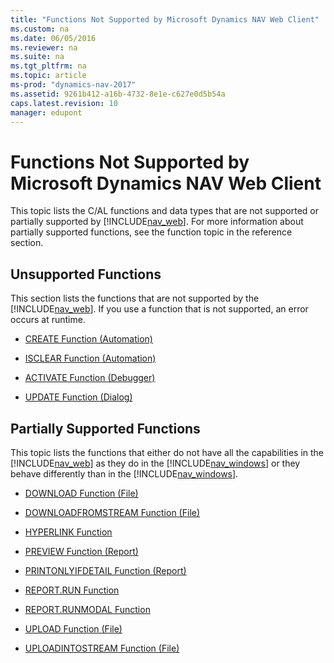 ```yaml
---
title: "Functions Not Supported by Microsoft Dynamics NAV Web Client"
ms.custom: na
ms.date: 06/05/2016
ms.reviewer: na
ms.suite: na
ms.tgt_pltfrm: na
ms.topic: article
ms-prod: "dynamics-nav-2017"
ms.assetid: 9261b412-a16b-4732-8e1e-c627e0d5b54a
caps.latest.revision: 10
manager: edupont
---
```

# Functions Not Supported by Microsoft Dynamics NAV Web Client
This topic lists the C/AL functions and data types that are not supported or partially supported by [!INCLUDE[nav_web](includes/nav_web_md.md)]. For more information about partially supported functions, see the function topic in the reference section.  
  
## Unsupported Functions  
 This section lists the functions that are not supported by the [!INCLUDE[nav_web](includes/nav_web_md.md)]. If you use a function that is not supported, an error occurs at runtime.  
  
-   [CREATE Function \(Automation\)](CREATE-Function--Automation-.md)  
  
-   [ISCLEAR Function \(Automation\)](ISCLEAR-Function--Automation-.md)  
  
-   [ACTIVATE Function \(Debugger\)](ACTIVATE-Function--Debugger-.md)  
  
-   [UPDATE Function \(Dialog\)](UPDATE-Function--Dialog-.md)  
  
## Partially Supported Functions  
 This topic lists the functions that either do not have all the capabilities in the [!INCLUDE[nav_web](includes/nav_web_md.md)] as they do in the [!INCLUDE[nav_windows](includes/nav_windows_md.md)] or they behave differently than in the [!INCLUDE[nav_windows](includes/nav_windows_md.md)].  
  
-   [DOWNLOAD Function \(File\)](DOWNLOAD-Function--File-.md)  
  
-   [DOWNLOADFROMSTREAM Function \(File\)](DOWNLOADFROMSTREAM-Function--File-.md)  
  
-   [HYPERLINK Function](HYPERLINK-Function.md)  
  
-   [PREVIEW Function \(Report\)](PREVIEW-Function--Report-.md)  
  
-   [PRINTONLYIFDETAIL Function \(Report\)](PRINTONLYIFDETAIL-Function--Report-.md)  
  
-   [REPORT.RUN Function](REPORT-RUN-Function.md)  
  
-   [REPORT.RUNMODAL Function](REPORT-RUNMODAL-Function.md)  
  
-   [UPLOAD Function \(File\)](UPLOAD-Function--File-.md)  
  
-   [UPLOADINTOSTREAM Function \(File\)](UPLOADINTOSTREAM-Function--File-.md)
